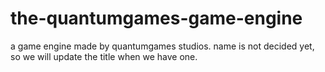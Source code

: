 # the-quantumgames-game-engine
a game engine made by quantumgames studios. name is not decided yet, so we will update the title when we have one.
